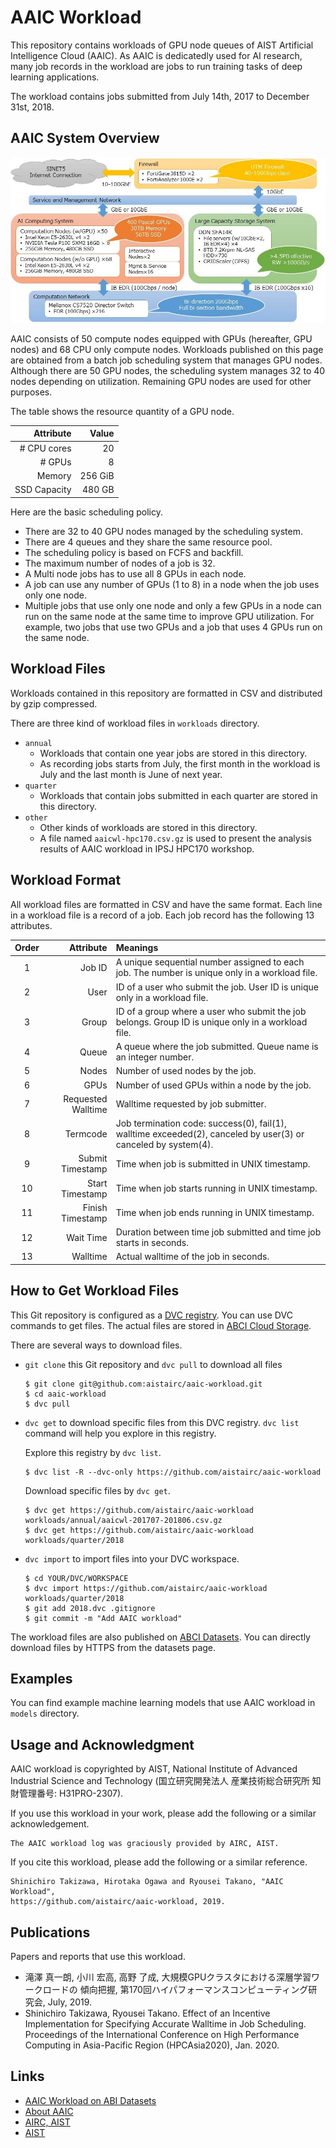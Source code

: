 # AAIC Workload

This repository contains workloads of GPU node queues of AIST Artificial
Intelligence Cloud (AAIC).  As AAIC is dedicatedly used for AI research,
many job records in the workload are jobs to run training tasks of deep
learning applications.

The workload contains jobs submitted from July 14th, 2017 to December
31st, 2018.


## AAIC System Overview

![AAIC Architecture](https://raw.githubusercontent.com/aistairc/aaic-workload/master/aaic-arch.jpg)

AAIC consists of 50 compute nodes equipped with GPUs (hereafter, GPU nodes)
and 68 CPU only compute nodes.
Workloads published on this page are obtained from a batch job scheduling
system that manages GPU nodes.
Although there are 50 GPU nodes, the scheduling system manages 32 to 40 nodes
depending on utilization.
Remaining GPU nodes are used for other purposes.

The table shows the resource quantity of a GPU node.

|    Attribute |   Value |
|         ---: |    ---: |
|  # CPU cores |      20 |
|       # GPUs |       8 |
|       Memory | 256 GiB |
| SSD Capacity |  480 GB |

Here are the basic scheduling policy.

- There are 32 to 40 GPU nodes managed by the scheduling system.
- There are 4 queues and they share the same resource pool.
- The scheduling policy is based on FCFS and backfill.
- The maximum number of nodes of a job is 32.
- A Multi node jobs has to use all 8 GPUs in each node.
- A job can use any number of GPUs (1 to 8) in a node when the job uses
  only one node.
- Multiple jobs that use only one node and only a few GPUs in a node can
  run on the same node at the same time to improve GPU utilization.
  For example, two jobs that use two GPUs and a job that uses 4 GPUs run on
  the same node.


## Workload Files

Workloads contained in this repository are formatted in CSV and distributed
by gzip compressed.

There are three kind of workload files in `workloads` directory.

- `annual`
  - Workloads that contain one year jobs are stored in this directory.
  - As recording jobs starts from July, the first month in the workload
    is July and the last month is June of next year.
- `quarter`
  - Workloads that contain jobs submitted in each quarter are stored in this
    directory.
- `other`
  - Other kinds of workloads are stored in this directory.
  - A file named `aaicwl-hpc170.csv.gz` is used to present the analysis
    results of AAIC workload in IPSJ HPC170 workshop.


## Workload Format

All workload files are formatted in CSV and have the same format.
Each line in a workload file is a record of a job.
Each job record has the following 13 attributes.

| Order | Attribute | Meanings |
|:--:|---------:|:---------|
|  1 | Job ID | A unique sequential number assigned to each job. The number is unique only in a workload file. |
|  2 | User | ID of a user who submit the job. User ID is unique only in a workload file. |
|  3 | Group | ID of a group where a user who submit the job belongs. Group ID is unique only in a workload file. |
|  4 | Queue | A queue where the job submitted. Queue name is an integer number. |
|  5 | Nodes | Number of used nodes by the job. |
|  6 | GPUs |Number of used GPUs within a node by the job. |
|  7 | Requested Walltime | Walltime requested by job submitter. |
|  8 | Termcode | Job termination code: success(0), fail(1), walltime exceeded(2), canceled by user(3) or canceled by system(4). |
|  9 | Submit Timestamp | Time when job is submitted in UNIX timestamp. |
| 10 | Start Timestamp | Time when job starts running in UNIX timestamp. |
| 11 | Finish Timestamp | Time when job ends running in UNIX timestamp. |
| 12 | Wait Time | Duration between time job submitted and time job starts in seconds. |
| 13 | Walltime | Actual walltime of the job in seconds. |


## How to Get Workload Files

This Git repository is configured as a [DVC registry](https://dvc.org/doc/use-cases/data-registries).
You can use DVC commands to get files.
The actual files are stored in [ABCI Cloud Storage](https://docs.abci.ai/en/abci-cloudstorage/).

There are several ways to download files.

- `git clone` this Git repository and `dvc pull` to download all files

  ```Console
  $ git clone git@github.com:aistairc/aaic-workload.git
  $ cd aaic-workload
  $ dvc pull
  ```

- `dvc get` to download specific files from this DVC registry.
  `dvc list` command will help you explore in this registry.

  Explore this registry by `dvc list`.

  ```Console
  $ dvc list -R --dvc-only https://github.com/aistairc/aaic-workload
  ```

  Download specific files by `dvc get`.

  ```Console
  $ dvc get https://github.com/aistairc/aaic-workload workloads/annual/aaicwl-201707-201806.csv.gz
  $ dvc get https://github.com/aistairc/aaic-workload workloads/quarter/2018
  ```

- `dvc import` to import files into your DVC workspace.

  ```Console
  $ cd YOUR/DVC/WORKSPACE
  $ dvc import https://github.com/aistairc/aaic-workload workloads/quarter/2018
  $ git add 2018.dvc .gitignore
  $ git commit -m "Add AAIC workload"
  ```

The workload files are also published on [ABCI Datasets](https://datasets.abci.ai/).
You can directly download files by HTTPS from the datasets page.


## Examples

You can find example machine learning models that use AAIC workload in
`models` directory.


## Usage and Acknowledgment

AAIC workload is copyrighted by AIST, National Institute of Advanced Industrial
Science and Technology (国立研究開発法人 産業技術総合研究所 知財管理番号: H31PRO-2307).

If you use this workload in your work, please add the following or a similar
acknowledgement.

```
The AAIC workload log was graciously provided by AIRC, AIST.
```

If you cite this workload, please add the following or a similar reference.

```
Shinichiro Takizawa, Hirotaka Ogawa and Ryousei Takano, "AAIC Workload",
https://github.com/aistairc/aaic-workload, 2019.
```


## Publications

Papers and reports that use this workload.

- 滝澤 真一朗, 小川 宏高, 高野 了成, 大規模GPUクラスタにおける深層学習ワークロードの
  傾向把握, 第170回ハイパフォーマンスコンピューティング研究会, July, 2019.
- Shinichiro Takizawa, Ryousei Takano. Effect of an Incentive Implementation
  for Specifying Accurate Walltime in Job Scheduling. Proceedings of the
  International Conference on High Performance Computing in Asia-Pacific
  Region (HPCAsia2020), Jan. 2020.


## Links

- [AAIC Workload on ABI Datasets](https://datasets.abci.ai/dataset/airc-aaic-workload/)
- [About AAIC](https://github.com/aistairc/aaic-docs)
- [AIRC, AIST](https://www.airc.aist.go.jp/en/)
- [AIST](https://www.aist.go.jp/index_en.html)
